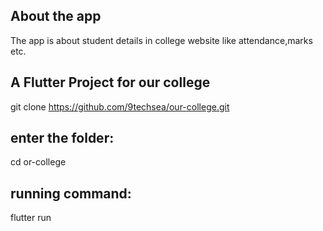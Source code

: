 ## About the app

The app is about student details in college website like attendance,marks etc.



## A Flutter Project for our college

git clone https://github.com/9techsea/our-college.git

## enter the folder:

cd or-college

## running command:

flutter run
